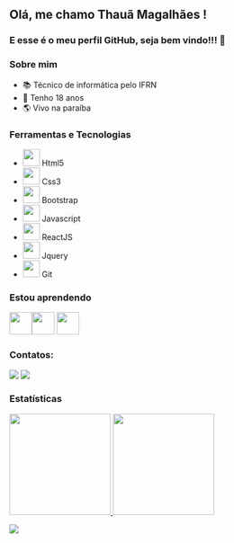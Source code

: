 ## Olá, me chamo Thauã Magalhães ! 
### E esse é o meu perfil GitHub, seja bem vindo!!! 👋


### Sobre mim

- 📚 Técnico de informática pelo IFRN
- 🍰 Tenho 18 anos
- 🌎 Vivo na paraíba

### Ferramentas e Tecnologias

- <img src="https://cdn.jsdelivr.net/gh/devicons/devicon/icons/html5/html5-original.svg" width="30" height="30"/> Html5 
- <img src="https://cdn.jsdelivr.net/gh/devicons/devicon/icons/css3/css3-original.svg" width="30" height="30"/> Css3
- <img src="https://cdn.jsdelivr.net/gh/devicons/devicon/icons/bootstrap/bootstrap-original.svg" width="30" height="30"/>  Bootstrap
- <img src="https://cdn.jsdelivr.net/gh/devicons/devicon/icons/javascript/javascript-original.svg" width="30" height="30"/> Javascript
- <img src="https://cdn.jsdelivr.net/gh/devicons/devicon/icons/react/react-original-wordmark.svg" width="30" height="30"/> ReactJS
- <img src="https://cdn.jsdelivr.net/gh/devicons/devicon/icons/jquery/jquery-original.svg" width="30" height="30"/> Jquery 
- <img src="https://cdn.jsdelivr.net/gh/devicons/devicon/icons/git/git-original.svg" width="30" height="30"/> Git 

### Estou aprendendo

 <img src="https://cdn.jsdelivr.net/gh/devicons/devicon/icons/nodejs/nodejs-original.svg" width="40" height="40"/><img src="https://cdn.jsdelivr.net/gh/devicons/devicon/icons/typescript/typescript-plain.svg" width="40" height="40"/> <img src="https://cdn.jsdelivr.net/gh/devicons/devicon/icons/java/java-original-wordmark.svg" width="40" height="40"/>

### Contatos:

<div>
<a href = "mailto:thauanlucascpl@gmail.com"><img src="https://img.shields.io/badge/Gmail-D14836?style=for-the-badge&logo=gmail&logoColor=white" target="_blank"></a>
<a href="https://www.linkedin.com/in/tahaluh" target="_blank"><img src="https://img.shields.io/badge/-LinkedIn-%230077B5?style=for-the-badge&logo=linkedin&logoColor=white" target="_blank"></a>   
</div>


### Estatísticas

<div>
<a href="https://github.com/tahaluh">
<img height="180em" src="https://github-readme-stats.vercel.app/api/top-langs/?username=tahaluh&layout=compact&langs_count=7&theme=dracula"/>
<img height="180em" src="https://github-readme-stats.vercel.app/api?username=tahaluh&show_icons=true&theme=dracula&include_all_commits=true&count_private=true"/>
</div>          
          

![](https://visitor-badge.glitch.me/badge?page_id=tahaluh&left_color=gray&right_color=blueviolet&left_text=Visitantes)
